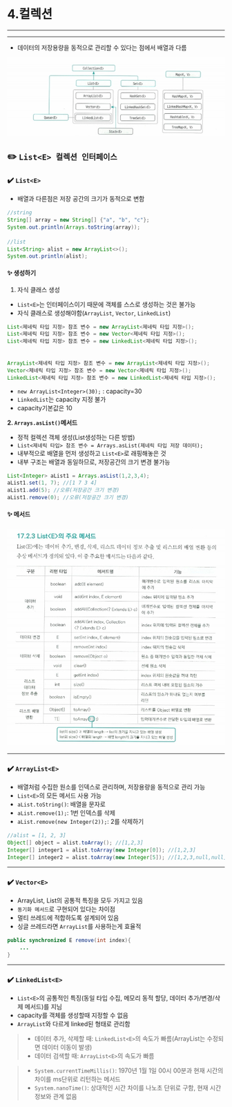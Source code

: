 # 4.컬렉션

---
----
- 데이터의 저장용량을 동적으로 관리할 수 있다는 점에서 배열과 다름

![Alt text](image/image.png)

## ✏️ `List<E> 컬렉션 인터페이스`
### ✔️ `List<E>`
- 배열과 다른점은 저장 공간의 크기가 동적으로 변함
```java
//string
String[] array = new String[] {"a", "b", "c"};
System.out.println(Arrays.toString(array));

//list
List<String> alist = new ArrayList<>();
System.out.println(alist);
```

#### ✨ 생성하기

1. 자식 클래스 생성

- `List<E>`는 인터페이스이기 때문에 객체를 스스로 생성하는 것은 불가능
- 자식 클래스로 생성해야함(`ArrayList`, `Vector`, `LinkedList`)

```java
List<제네릭 타입 지정> 참조 변수 = new ArrayList<제네릭 타입 지정>();
List<제네릭 타입 지정> 참조 변수 = new Vector<제네릭 타입 지정>();
List<제네릭 타입 지정> 참조 변수 = new LinkedList<제네릭 타입 지정>();


ArrayList<제네릭 타입 지정> 참조 변수 = new ArrayList<제네릭 타입 지정>();
Vector<제네릭 타입 지정> 참조 변수 = new Vector<제네릭 타입 지정>();
LinkedList<제네릭 타입 지정> 참조 변수 = new LinkedList<제네릭 타입 지정>();
```
- `new ArrayList<Integer>(30);` : capacity=30
- `LinkedList`는 capacity 지정 불가
- capacity기본값은 10


**2. `Arrays.asList()`메서드**
- 정적 컬렉션 객체 생성(List생성하는 다른 방법)
- `List<제네릭 타입> 참조 변수 = Arrays.asList(제네릭 타입 저장 데이터);`
- 내부적으로 배열을 먼저 생성하고 `List<E>`로 래핑해놓은 것
- 내부 구조는 배열과 동일하므로, 저장공간의 크기 변경 불가능
```java
List<Integer> aList1 = Arrays.asList(1,2,3,4);
aList1.set(1, 7); //[1 7 3 4]
aList1.add(5); //오류(저장공간 크기 변경)
aList1.remove(0); //오류(저장공간 크기 변경)
```

#### ✨ 메서드
![Alt text](image/image1.png)

---
### ✔️ `ArrayList<E>`

- 배열처럼 수집한 원소를 인덱스로 관리하며, 저장용량을 동적으로 관리 가능
- `List<E>`의 모든 메서드 사용 가능
- `aList.toString()`: 배열을 문자로
- `aList.remove(1);`: 1번 인덱스를 삭제
- `aList.remove(new Integer(2));`: 2를 삭제하기

```java
//alist = [1, 2, 3]
Object[] object = alist.toArray(); //[1,2,3]
Integer[] integer1 = alist.toArray(new Integer[0]); //[1,2,3]
Integer[] integer2 = alist.toArray(new Integer[5]); //[1,2,3,null,null]
```


---
### ✔️ `Vector<E>`
- ArrayList, List의 공통적 특징을 모두 가지고 있음
- `동기화 메서드`로 구현되어 있다는 차이점
- 멀티 쓰레드에 적합하도록 설계되어 있음
- 싱글 쓰레드라면 `ArrayList`를 사용하는게 효율적

```java
public synchronized E remove(int index){
    ...
}
```



---
### ✔️ `LinkedList<E>`
- `List<E>`의 공통적인 특징(동일 타입 수집, 메모리 동적 할당, 데이터 추가/변경/삭제 메서드)를 지님
- capacity를 객체를 생성할때 지정할 수 없음
- `ArrayList`와 다르게 linked된 형태로 관리함

> - 데이터 추가, 삭제할 때: `LinkedList<E>`의 속도가 빠름(ArrayList는 수정되면 데이터 이동이 발생)<br>
> - 데이터 검색할 때: `ArrayList<E>`의 속도가 빠름


> - `System.currentTimeMillis()`: 1970년 1월 1일 00시 00분과 현재 시간의 차이를 ms단위로 리턴하는 메서드
> - `System.nanoTime()`: 상대적인 시간 차이를 나노초 단위로 구함, 현재 시간 정보와 관계 없음
